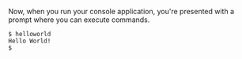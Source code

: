 Now, when you run your console application, you're presented with a prompt where you can execute commands.

```
$ helloworld
Hello World!
$
```